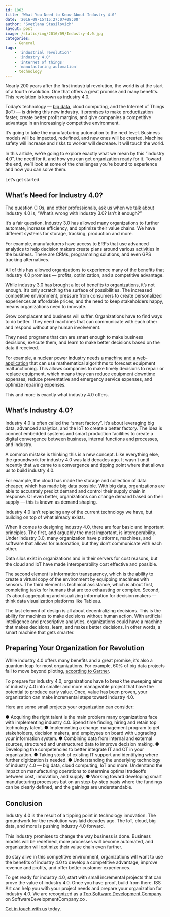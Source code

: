 ```yaml
---
id: 1863
title: 'What You Need to Know About Industry 4.0'
date: '2016-09-15T15:27:07+08:00'
author: 'Svetlana Stasilovich'
layout: post
image: /static/img/2016/09/Industry-4.0.jpg
categories:
    - General
tags:
    - 'industrial revolution'
    - 'industry 4.0'
    - 'internet of things'
    - 'manufacturing automation'
    - technology
---
```


Nearly 200 years after the first industrial revolution, the world is at the start of a fourth revolution. One that offers a great promise and many benefits. This revolution is known as industry 4.0.

Today’s technology — [big data](https://www.issart.com/en/lp/java-development-team/big-data-solutions), cloud computing, and the Internet of Things (IoT) — is driving this new industry. It promises to make productization faster, create better profit margins, and give companies a competitive advantage in an increasingly competitive environment.

It’s going to take the manufacturing automation to the next level. Business models will be impacted, redefined, and new ones will be created. Machine safety will increase and risks to worker will decrease. It will touch the world.

In this article, we’re going to explore exactly what we mean by this “industry 4.0”, the need for it, and how you can get organization ready for it. Toward the end, we’ll look at some of the challenges you’re bound to experience and how you can solve them.

Let’s get started.

## What’s Need for Industry 4.0?

The question CIOs, and other professionals, ask us when we talk about industry 4.0 is, “What’s wrong with industry 3.0? Isn’t it enough?”

It’s a fair question. Industry 3.0 has allowed many organizations to further automate, increase efficiency, and optimize their value chains. We have different systems for storage, tracking, production and more.

For example, manufacturers have access to ERPs that use advanced analytics to help decision makers create plans around various activities in the business. There are CRMs, programming solutions, and even GPS tracking alternatives.

All of this has allowed organizations to experience many of the benefits that industry 4.0 promises — profits, optimization, and a competitive advantage.

While industry 3.0 has brought a lot of benefits to organizations, it’s not enough. It’s only scratching the surface of possibilities. The increased competitive environment, pressure from consumers to create personalized experiences at affordable prices, and the need to keep stakeholders happy, means organizations need to innovate.

Grow complacent and business will suffer. Organizations have to find ways to do better. They need machines that can communicate with each other and respond without any human involvement.

They need programs that can are smart enough to make business decisions, execute them, and learn to make better decisions based on the data it received.

For example, a nuclear power industry needs [a machine and a web-application](http://www.issart.com/en/portfolio/details/id/149) that can use mathematical algorithms to forecast equipment malfunctioning. This allows companies to make timely decisions to repair or replace equipment, which means they can reduce equipment downtime expenses, reduce preventative and emergency service expenses, and optimize repairing expenses.

This and more is exactly what industry 4.0 offers.

## What’s Industry 4.0?

Industry 4.0 is often called the “smart factory”. It’s about leveraging big data, advanced analytics, and the IoT to create a better factory. The idea is connect embedded systems and smart production facilities to create a digital convergence between business, internal functions and processes, and industry.

A common mistake is thinking this is a new concept. Like everything else, the groundwork for industry 4.0 was laid decades ago. It wasn’t until recently that we came to a convergence and tipping point where that allows us to build industry 4.0.

For example, the cloud has made the storage and collection of data cheaper, which has made big data possible. With big data, organizations are able to accurately predict demand and control their supply chain in response. Or even better, organizations can change demand based on their supply — this is known as demand shaping.

Industry 4.0 isn’t replacing any of the current technology we have, but building on top of what already exists.

When it comes to designing industry 4.0, there are four basic and important principles. The first, and arguably the most important, is interoperability. Under industry 3.0, many organization have platforms, machines, and software that allows for automation, but they don’t communicate with each other.

Data silos exist in organizations and in their servers for cost reasons, but the cloud and IoT have made interoperability cost effective and possible.

The second element is information transparency, which is the ability to create a virtual copy of the environment by equipping machines with sensors. The third element is technical assistance, which is about first, completing tasks for humans that are too exhausting or complex. Second, it’s about aggregating and visualizing information for decision makers — think data visualization platforms like Tableau.

The last element of design is all about decentralizing decisions. This is the ability for machines to make decisions without human action. With artificial intelligence and prescriptive analytics, organizations could have a machine that makes decisions, learn, and makes better decisions. In other words, a smart machine that gets smarter.

## Preparing Your Organization for Revolution

While industry 4.0 offers many benefits and a great promise, it’s also a quantum leap for most organizations. For example, 60% of big data projects fail to move beyond piloting, [according to Gartner](http://www.gartner.com/technology/topics/data-analytics.jsp).

To prepare for industry 4.0, organizations have to break the sweeping aims of industry 4.0 into smaller and more manageable project that have the potential to produce early value. Once, value has been proven, your organization can make incremental steps toward industry 4.0.

Here are some small projects your organization can consider:

● Acquiring the right talent is the main problem many organizations face with implementing industry 4.0. Spend time finding, hiring and retain top technology talent.
● Implementing a change management program to get stakeholders, decision makers, and employees on board with upgrading your information system.
● Combining data from internal and external sources, structured and unstructured data to improve decision making.
● Developing the competencies to better integrate IT and OT in your organization.
● Taking stock of existing IT support and identifying where further digitization is needed.
● Understanding the underlying technology of industry 4.0 — big data, cloud computing, IoT and more. Understand the impact on manufacturing operations to determine optimal tradeoffs between cost, innovation, and supply.
● Working toward developing smart manufacturing processes but on an step-by-step basis where the fundings can be clearly defined, and the gainings are understandable.

## Conclusion

Industry 4.0 is the result of a tipping point in technology innovation. The groundwork for the revolution was laid decades ago. The IoT, cloud, big data, and more is pushing industry 4.0 forward.

This industry promises to change the way business is done. Business models will be redefined, more processes will become automated, and organization will optimize their value chain even further.

So stay alive in this competitive environment, organizations will want to use the benefits of industry 4.0 to develop a competitive advantage, improve revenue and profits, and offer better customer experiences.

To get ready for industry 4.0, start with small incremental projects that can prove the value of industry 4.0. Once you have proof, build from there. ISS Art can help you with your project needs and prepare your organization for industry 4.0. We are recognized as a [<u>Top Software Development Company</u>](https://www.softwaredevelopmentcompany.co/2019/06/03/save-time-during-software-development-life-cycle/) on <wbr></wbr>SoftwareDevelopmentCompany.co .

[Get in touch with us](https://www.issart.com/en/lp/java-development-team/) today.